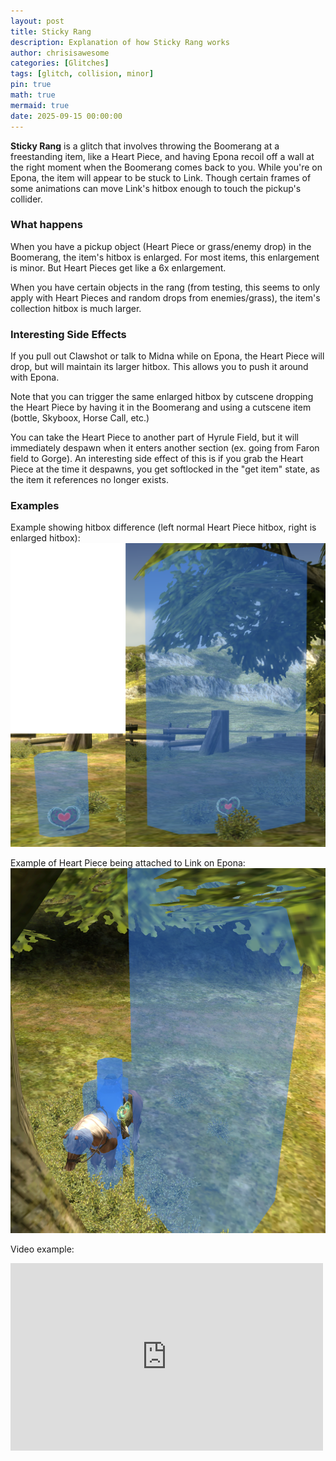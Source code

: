 ```yaml
---
layout: post
title: Sticky Rang
description: Explanation of how Sticky Rang works
author: chrisisawesome
categories: [Glitches]
tags: [glitch, collision, minor]
pin: true
math: true
mermaid: true
date: 2025-09-15 00:00:00
---
```


**Sticky Rang** is a glitch that involves throwing the Boomerang at a freestanding item, like a Heart Piece, and having Epona recoil off a wall at the right moment when the Boomerang comes back to you. While you're on Epona, the item will appear to be stuck to Link. Though certain frames of some animations can move Link's hitbox enough to touch the pickup's collider.

### What happens

When you have a pickup object (Heart Piece or grass/enemy drop) in the Boomerang, the item's hitbox is enlarged. For most items, this enlargement is minor. But Heart Pieces get like a 6x enlargement.

When you have certain objects in the rang (from testing, this seems to only apply with Heart Pieces and random drops from enemies/grass), the item's collection hitbox is much larger.

### Interesting Side Effects

If you pull out Clawshot or talk to Midna while on Epona, the Heart Piece will drop, but will maintain its larger hitbox. This allows you to push it around with Epona.

Note that you can trigger the same enlarged hitbox by cutscene dropping the Heart Piece by having it in the Boomerang and using a cutscene item (bottle, Skyboox, Horse Call, etc.)

You can take the Heart Piece to another part of Hyrule Field, but it will immediately despawn when it enters another section (ex. going from Faron field to Gorge). An interesting side effect of this is if you grab the Heart Piece at the time it despawns, you get softlocked in the "get item" state, as the item it references no longer exists.

### Examples

Example showing hitbox difference (left normal Heart Piece hitbox, right is enlarged hitbox):
![Example showing hitbox difference (left normal Heart Piece hitbox, right is enlarged hitbox)](/assets/glitches/sticky-rang/sticky-rang-hitbox-size-comparison.png)

Example of Heart Piece being attached to Link on Epona:
![Example of Heart Piece being attached to Link on Epona](/assets/glitches/sticky-rang/sticky-rang-on-epona.png)

Video example:
<iframe width="500" height="300" src="https://www.youtube.com/embed/QdQJC76LdIo" frameborder="0" allowfullscreen></iframe>